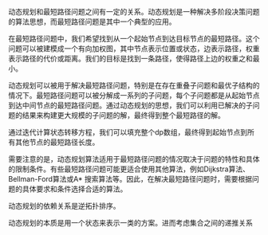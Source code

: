 动态规划和最短路径问题之间有一定的关系。动态规划是一种解决多阶段决策问题的算法思想，而最短路径问题是其中一个典型的应用。

在最短路径问题中，我们希望找到从一个起始节点到达目标节点的最短路径。这个问题可以被建模成一个有向加权图，其中节点表示位置或状态，边表示路径，权重表示路径的代价或距离。我们的目标是找到一条路径，使得路径上边的权重之和最小。

动态规划可以被用于解决最短路径问题，特别是在存在重叠子问题和最优子结构的情况下。最短路径问题可以被分解成一系列的子问题，每个子问题都是从起始节点到达中间节点的最短路径问题。通过动态规划的思想，我们可以利用已解决的子问题的结果来构建更大规模的子问题的解，最终得到整个最短路径的解。

通过迭代计算状态转移方程，我们可以填充整个dp数组，最终得到起始节点到所有其他节点的最短路径长度。

需要注意的是，动态规划算法适用于最短路径问题的情况取决于问题的特性和具体的限制条件。有些最短路径问题可能更适合使用其他算法，例如Dijkstra算法、Bellman-Ford算法或A*
搜索算法等。因此，在解决最短路径问题时，需要根据问题的具体要求和条件选择合适的算法。

动态规划的依赖关系是逆拓扑排序。

动态规划的本质是用一个状态来表示一类的方案。进而考虑集合之间的递推关系